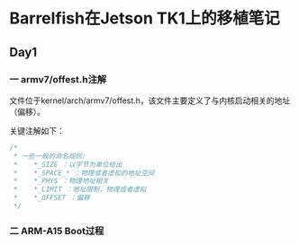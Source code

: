 # Barrelfish在Jetson TK1上的移植笔记

## Day1

### 一 armv7/offest.h注解

文件位于kernel/arch/armv7/offest.h，该文件主要定义了与内核启动相关的地址（偏移）。

关键注解如下：

```c
/*
 * 一些一般的命名规则:
 *    *_SIZE ：以字节为单位给出
 *    *_SPACE_* ：物理或者虚拟的地址空间
 *    *_PHYS ：物理地址相关
 *    *_LIMIT ：地址限制，物理或者虚拟
 *    *_OFFSET ：偏移
 */

```

### 二 ARM-A15 Boot过程

